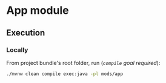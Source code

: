 # App module

## Execution

### Locally

From project bundle's root folder, run (_`compile` goal required_):

```bash
./mvnw clean compile exec:java -pl mods/app
```
